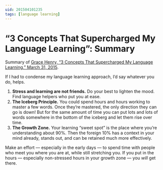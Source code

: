 ```yaml
---
uid: 201504101235
tags: [language learning]
---
```


# “3 Concepts That Supercharged My Language Learning”: Summary

Summary of [Grace Henry, “3 Concepts That Supercharged My Language Learning,” March 31, 2015](http://www.towinsome.com/3-language-learning-concepts/).

If I had to condense my language learning approach, I’d say whatever you do, helps.

1. **Stress and learning are not friends.** Do your best to lighten the mood. Find language helpers who put you at ease.
2. **The Iceberg Principle.** You could spend hours and hours working to master a few words. Once they’re mastered, the only direction they can go is down! But for the same amount of time you can put lots and lots of words somewhere in the bottom of the iceberg and let them rise over time.
3. **The Growth Zone.** Your learning “sweet spot” is the place where you’re understanding about 90%. Then the foreign 10% has a context in your mind already, stands out, and can be retained much more effectively.

Make an effort — especially in the early days — to spend time with people who meet you where you are at, while still stretching you. If you put in the hours — especially non-stressed hours in your growth zone — you *will* get there.
